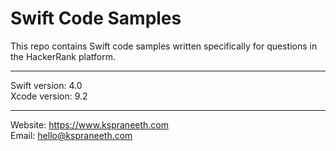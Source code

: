 Swift Code Samples
===================


This repo contains Swift code samples written specifically for questions in the HackerRank platform.

----------

Swift version: 4.0 <br />
Xcode version: 9.2 <br />

----------

Website: https://www.kspraneeth.com <br />
Email: [hello@kspraneeth.com](mailto:hello@kspraneeth.com)
